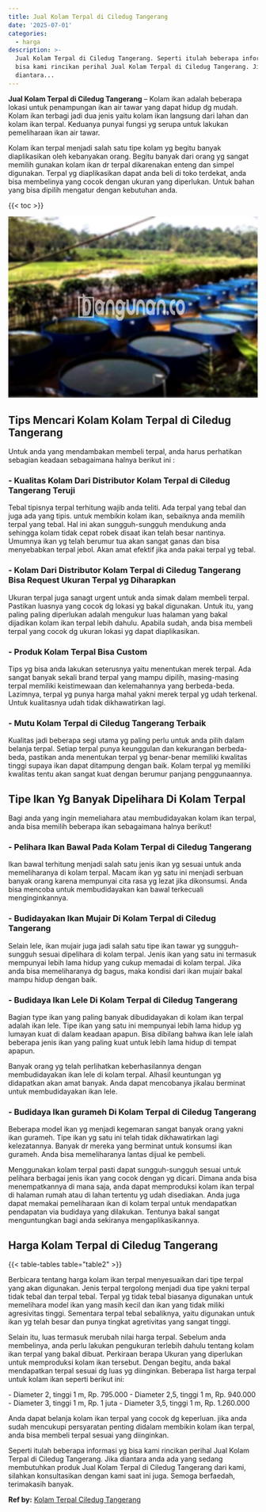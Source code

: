 ```yaml
---
title: Jual Kolam Terpal di Ciledug Tangerang
date: '2025-07-01'
categories:
  - harga
description: >-
  Jual Kolam Terpal di Ciledug Tangerang. Seperti itulah beberapa informasi yg
  bisa kami rincikan perihal Jual Kolam Terpal di Ciledug Tangerang. Jika
  diantara...
---
```


**Jual Kolam Terpal di Ciledug Tangerang** – Kolam ikan adalah beberapa lokasi untuk penampungan ikan air tawar yang dapat hidup dg mudah. Kolam ikan terbagi jadi dua jenis yaitu kolam ikan langsung dari lahan dan kolam ikan terpal. Keduanya punyai fungsi yg serupa untuk lakukan pemeliharaan ikan air tawar.

Kolam ikan terpal menjadi salah satu tipe kolam yg begitu banyak diaplikasikan oleh kebanyakan orang. Begitu banyak dari orang yg sangat memilih gunakan kolam ikan dr terpal dikarenakan enteng dan simpel digunakan. Terpal yg diaplikasikan dapat anda beli di toko terdekat, anda bisa membelinya yang cocok dengan ukuran yang diperlukan. Untuk bahan yang bisa dipilih mengatur dengan kebutuhan anda.

{{< toc >}}

![Jual Kolam Terpal di Ciledug Tangerang](/images/jual-kolam-terpal-08.png)

## Tips Mencari Kolam Kolam Terpal di Ciledug Tangerang

Untuk anda yang mendambakan membeli terpal, anda harus perhatikan sebagian keadaan sebagaimana halnya berikut ini :

### \- Kualitas Kolam Dari Distributor Kolam Terpal di Ciledug Tangerang Teruji

Tebal tipisnya terpal terhitung wajib anda teliti. Ada terpal yang tebal dan juga ada yang tipis. untuk membikin kolam ikan, sebaiknya anda memilih terpal yang tebal. Hal ini akan sungguh-sungguh mendukung anda sehingga kolam tidak cepat robek disaat ikan telah besar nantinya. Umumnya ikan yg telah berumur tua akan sangat ganas dan bisa menyebabkan terpal jebol. Akan amat efektif jika anda pakai terpal yg tebal.

### \- Kolam Dari Distributor Kolam Terpal di Ciledug Tangerang Bisa Request Ukuran Terpal yg Diharapkan

Ukuran terpal juga sanagt urgent untuk anda simak dalam membeli terpal. Pastikan luasnya yang cocok dg lokasi yg bakal digunakan. Untuk itu, yang paling paling diperlukan adalah mengukur luas halaman yang bakal dijadikan kolam ikan terpal lebih dahulu. Apabila sudah, anda bisa membeli terpal yang cocok dg ukuran lokasi yg dapat diaplikasikan.

### \- Produk Kolam Terpal Bisa Custom

Tips yg bisa anda lakukan seterusnya yaitu menentukan merek terpal. Ada sangat banyak sekali brand terpal yang mampu dipilih, masing-masing terpal memiliki keistimewaan dan kelemahannya yang berbeda-beda. Lazimnya, terpal yg punya harga mahal yakni merek terpal yg udah terkenal. Untuk kualitasnya udah tidak dikhawatirkan lagi.

### \- Mutu Kolam Terpal di Ciledug Tangerang Terbaik

Kualitas jadi beberapa segi utama yg paling perlu untuk anda pilih dalam belanja terpal. Setiap terpal punya keunggulan dan kekurangan berbeda-beda, pastikan anda menentukan terpal yg benar-benar memiliki kwalitas tinggi supaya ikan dapat ditampung dengan baik. Kolam terpal yg memiliki kwalitas tentu akan sangat kuat dengan berumur panjang penggunaannya.

## Tipe Ikan Yg Banyak Dipelihara Di Kolam Terpal

Bagi anda yang ingin memeliahara atau membudidayakan kolam ikan terpal, anda bisa memilih beberapa ikan sebagaimana halnya berikut!

### \- Pelihara Ikan Bawal Pada Kolam Terpal di Ciledug Tangerang

Ikan bawal terhitung menjadi salah satu jenis ikan yg sesuai untuk anda memeliharanya di kolam terpal. Macam ikan yg satu ini menjadi serbuan banyak orang karena mempunyai cita rasa yg lezat jika dikonsumsi. Anda bisa mencoba untuk membudidayakan kan bawal terkecuali menginginkannya.

### \- Budidayakan Ikan Mujair Di Kolam Terpal di Ciledug Tangerang

Selain lele, ikan mujair juga jadi salah satu tipe ikan tawar yg sungguh-sungguh sesuai dipelihara di kolam terpal. Jenis ikan yang satu ini termasuk mempunyai lebih lama hidup yang cukup memadai di kolam terpal. Jika anda bisa memeliharanya dg bagus, maka kondisi dari ikan mujair bakal mampu hidup dengan baik.

### \- Budidaya Ikan Lele Di Kolam Terpal di Ciledug Tangerang

Bagian type ikan yang paling banyak dibudidayakan di kolam ikan terpal adalah ikan lele. Tipe ikan yang satu ini mempunyai lebih lama hidup yg lumayan kuat di dalam keadaan apapun. Bisa dibilang bahwa ikan lele ialah beberapa jenis ikan yang paling kuat untuk lebih lama hidup di tempat apapun.

Banyak orang yg telah perlihatkan keberhasilannya dengan membudidayakan ikan lele di kolam terpal. Alhasil keuntungan yg didapatkan akan amat banyak. Anda dapat mencobanya jikalau berminat untuk membudidayakan ikan lele.

### \- Budidaya Ikan gurameh Di Kolam Terpal di Ciledug Tangerang

Beberapa model ikan yg menjadi kegemaran sangat banyak orang yakni ikan gurameh. Tipe ikan yg satu ini telah tidak dikhawatirkan lagi kelezatannya. Banyak dr mereka yang berminat untuk konsumsi ikan gurameh. Anda bisa memeliharanya lantas dijual ke pembeli.

Menggunakan kolam terpal pasti dapat sungguh-sungguh sesuai untuk pelihara berbagai jenis ikan yang cocok dengan yg dicari. Dimana anda bisa menempatkannya di mana saja, anda dapat memproduksi kolam ikan terpal di halaman rumah atau di lahan tertentu yg udah disediakan. Anda juga dapat memakai pemeliharaan ikan di kolam terpal untuk mendapatkan pendapatan via budidaya yang dilakukan. Tentunya bakal sangat menguntungkan bagi anda sekiranya mengaplikasikannya.

## Harga Kolam Terpal di Ciledug Tangerang

{{< table-tables table="table2" >}}

Berbicara tentang harga kolam ikan terpal menyesuaikan dari tipe terpal yang akan digunakan. Jenis terpal tergolong menjadi dua tipe yakni terpal tidak tebal dan terpal tebal. Terpal yg tidak tebal biasanya digunakan untuk memelihara model ikan yang masih kecil dan ikan yang tidak miliki agresivitas tinggi. Sementara terpal tebal sebaliknya, yaitu digunakan untuk ikan yg telah besar dan punya tingkat agretivitas yang sangat tinggi.

Selain itu, luas termasuk merubah nilai harga terpal. Sebelum anda membelinya, anda perlu lakukan pengukuran terlebih dahulu tentang kolam ikan terpal yang bakal dibuat. Perkiraan berapa Ukuran yang diperlukan untuk memproduksi kolam ikan tersebut. Dengan begitu, anda bakal mendapatkan terpal sesuai dg luas yg diinginkan. Beberapa list harga terpal untuk kolam ikan seperti berikut ini:

\- Diameter 2, tinggi 1 m, Rp. 795.000 - Diameter 2,5, tinggi 1 m, Rp. 940.000 - Diameter 3, tinggi 1 m, Rp. 1 juta - Diameter 3,5, tinggi 1 m, Rp. 1.260.000

Anda dapat belanja kolam ikan terpal yang cocok dg keperluan. jika anda sudah mencukupi persyaratan penting didalam membikin kolam ikan terpal, anda bisa membeli terpal sesuai yang diinginkan.

Seperti itulah beberapa informasi yg bisa kami rincikan perihal Jual Kolam Terpal di Ciledug Tangerang. Jika diantara anda ada yang sedang membutuhkan produk Jual Kolam Terpal di Ciledug Tangerang dari kami, silahkan konsultasikan dengan kami saat ini juga. Semoga berfaedah, terimakasih banyak.

**Ref by:** [Kolam Terpal Ciledug Tangerang](https://id.wikipedia.org/wiki/Kolam)
